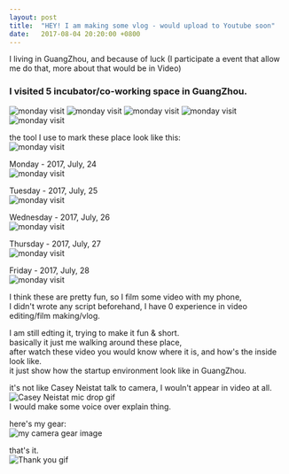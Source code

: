 ```yaml
---
layout: post
title:  "HEY! I am making some vlog - would upload to Youtube soon"
date:   2017-08-04 20:20:00 +0800
---
```


I living in GuangZhou, and because of luck (I participate a event that allow me do that, more about that would be in Video)   

### I visited 5 incubator/co-working space in GuangZhou.
![monday visit](/images/vlog/map-1.png) 
![monday visit](/images/vlog/map-2.png) 
![monday visit](/images/vlog/map-3.png) 
![monday visit](/images/vlog/map-4.png) 
![monday visit](/images/vlog/map-5.png)     

the tool I use to mark these place look like this:  
![monday visit](/images/vlog/map-end.png) 


Monday - 2017, July, 24    
![monday visit](/images/vlog/day1.jpg)  

Tuesday - 2017, July, 25  
![monday visit](/images/vlog/day2.jpg) 

Wednesday - 2017, July, 26  
![monday visit](/images/vlog/day3.jpg) 


Thursday - 2017, July, 27   
![monday visit](/images/vlog/day4.jpg) 


Friday - 2017, July, 28    
![monday visit](/images/vlog/day5.jpg) 


I think these are pretty fun, so I film some video with my phone,  
I didn't wrote any script beforehand, I have 0 experience in video editing/film making/vlog.  


I am still edting it, trying to make it fun & short.     
basically it just me walking around these place,  
after watch these video you would know where it is, and how's the inside look like.  
it just show how the startup environment look like in GuangZhou.    

it's not like Casey Neistat talk to camera, I wouln't appear in video at all.    
![Casey Neistat mic drop gif](https://media.giphy.com/media/8AqiNn4BZ371e/giphy.gif)     
I would make some voice over explain thing.     

here's my gear:  
![my camera gear image](/images/vlog/gear.jpg) 

that's it.  
![Thank you gif](https://media.giphy.com/media/26FPOogenQv5eOZHO/giphy.gif)   
